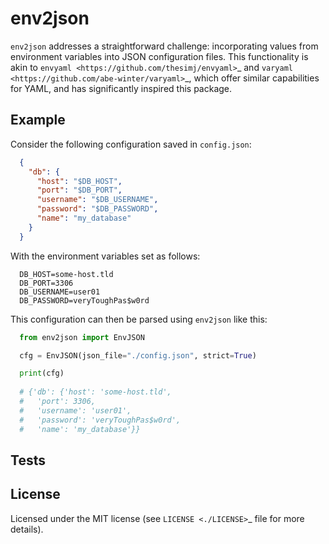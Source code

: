 env2json
========

``env2json`` addresses a straightforward challenge: incorporating values from environment variables into JSON configuration files. This functionality is akin to `envyaml <https://github.com/thesimj/envyaml>`_ and `varyaml <https://github.com/abe-winter/varyaml>`_, which offer similar capabilities for YAML, and has significantly inspired this package.

Example
-------

Consider the following configuration saved in ``config.json``:

```json
  {
    "db": {
      "host": "$DB_HOST",
      "port": "$DB_PORT",
      "username": "$DB_USERNAME",
      "password": "$DB_PASSWORD",
      "name": "my_database"
    }
  }
```  

With the environment variables set as follows:

```
  DB_HOST=some-host.tld
  DB_PORT=3306
  DB_USERNAME=user01
  DB_PASSWORD=veryToughPas$w0rd
```  

This configuration can then be parsed using ``env2json`` like this:

```python
  from env2json import EnvJSON

  cfg = EnvJSON(json_file="./config.json", strict=True)

  print(cfg)
  
  # {'db': {'host': 'some-host.tld',
  #   'port': 3306,
  #   'username': 'user01',
  #   'password': 'veryToughPas$w0rd',
  #   'name': 'my_database'}}
```

Tests
-----


License
-------

Licensed under the MIT license (see `LICENSE <./LICENSE>`_ file for more details).